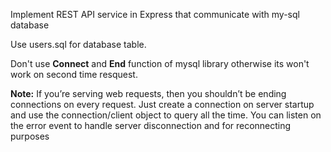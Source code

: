 Implement REST API service in Express that communicate with my-sql database

Use users.sql for database table.

Don't use **Connect** and **End** function of mysql library otherwise its won't work on second time resquest.

**Note:** If you’re serving web requests, then you shouldn’t be ending connections on every request. Just create a connection on server startup and use the connection/client object to query all the time. You can listen on the error event to handle server disconnection and for reconnecting purposes
